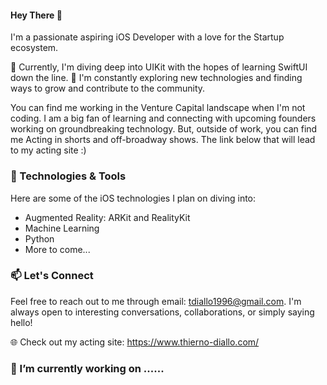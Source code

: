 #### Hey There 👋

I'm a passionate aspiring iOS Developer with a love for the Startup ecosystem. 

🌱 Currently, I'm diving deep into UIKit with the hopes of learning SwiftUI down the line. 
🚀 I'm constantly exploring new technologies and finding ways to grow and contribute to the community.

You can find me working in the Venture Capital landscape when I'm not coding. I am a big fan of learning and connecting with upcoming founders working on groundbreaking technology. But, outside of work, you can find me Acting in shorts and off-broadway shows. The link below that will lead to my acting site :)

### 🔧 Technologies & Tools
Here are some of the iOS technologies I plan on diving into:

- Augmented Reality: ARKit and RealityKit
- Machine Learning
- Python
- More to come...

### 📫 Let's Connect
Feel free to reach out to me through email: tdiallo1996@gmail.com. I'm always open to interesting conversations, collaborations, or simply saying hello!

🌐 Check out my acting site: https://www.thierno-diallo.com/

### 🔭 I’m currently working on ......

